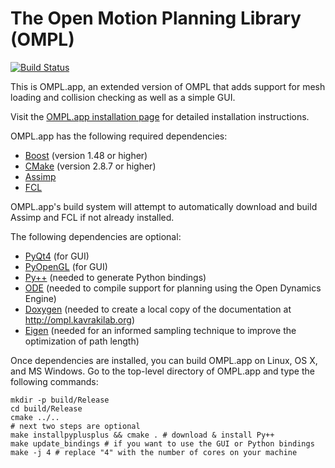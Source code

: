 The Open Motion Planning Library (OMPL)
=======================================

[![Build Status](https://travis-ci.org/ompl/omplapp.svg?branch=master)](https://travis-ci.org/ompl/omplapp)

This is OMPL.app, an extended version of OMPL that adds support for mesh
loading and collision checking as well as a simple GUI.

Visit the [OMPL.app installation page](http://ompl.kavrakilab.org/installation.html) for
detailed installation instructions.

OMPL.app has the following required dependencies:

* [Boost](http://www.boost.org) (version 1.48 or higher)
* [CMake](http://www.cmake.org) (version 2.8.7 or higher)
* [Assimp](http://assimp.sourceforge.net)
* [FCL](http://gamma.cs.unc.edu/FCL)

OMPL.app's build system will attempt to automatically download and build
Assimp and FCL if not already installed.

The following dependencies are optional:

* [PyQt4](http://www.riverbankcomputing.co.uk/software/pyqt/download) (for GUI)
* [PyOpenGL](http://pyopengl.sourceforge.net/) (for GUI)
* [Py++](https://bitbucket.org/ompl/pyplusplus) (needed to generate Python bindings)
* [ODE](http://ode.org) (needed to compile support for planning using the Open Dynamics Engine)
* [Doxygen](http://www.doxygen.org) (needed to create a local copy of the documentation at
  http://ompl.kavrakilab.org)
* [Eigen](http://eigen.tuxfamily.org) (needed for an informed sampling technique to improve the optimization of path length)

Once dependencies are installed, you can build OMPL.app on Linux, OS X,
and MS Windows. Go to the top-level directory of OMPL.app and type the
following commands:

    mkdir -p build/Release
    cd build/Release
    cmake ../..
    # next two steps are optional
    make installpyplusplus && cmake . # download & install Py++
    make update_bindings # if you want to use the GUI or Python bindings
    make -j 4 # replace "4" with the number of cores on your machine

